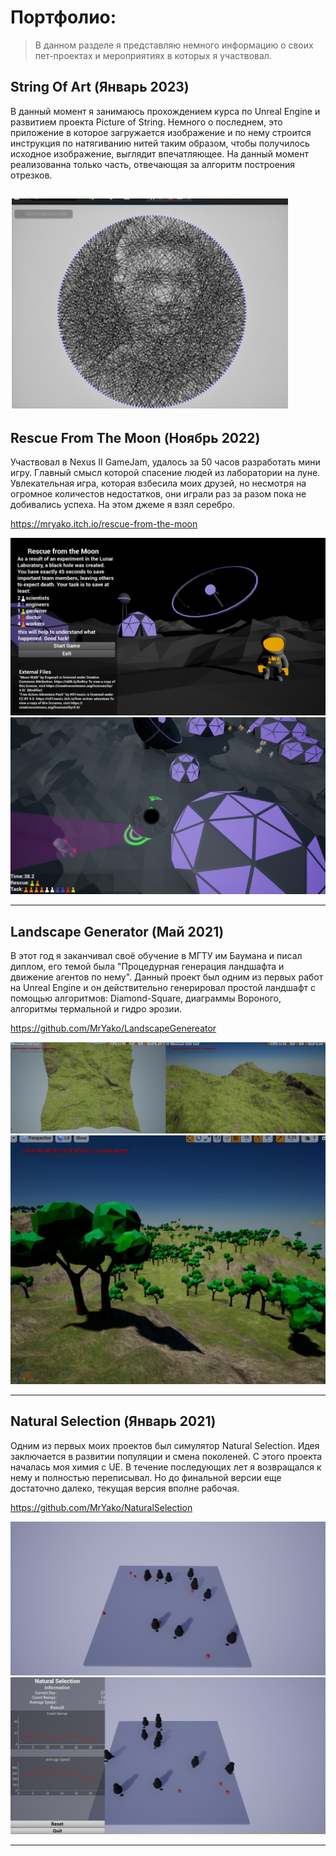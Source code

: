 Портфолио:
==========
>В данном разделе я представляю немного информацию о своих пет-проектах и мероприятиях в которых я участвовал.

## String Of Art (Январь 2023)
В данный момент я занимаюсь прохождением курса по Unreal Engine и развитием проекта Picture of String. Немного о последнем, это приложение в которое загружается изображение и по нему строится инструкция по натягиванию нитей таким образом, чтобы получилось исходное изображение, выглядит впечатляющее. На данный момент реализованна только часть, отвечающая за алгоритм построения отрезков.    

![Пример String Of Art](/images/StringOfArtExample.jpg)
---

## Rescue From The Moon (Ноябрь 2022)
Участвовал в Nexus II GameJam, удалось за 50 часов разработать мини игру. Главный смысл которой спасение людей из лаборатории на луне. Увлекательная игра, которая взбесила моих друзей, но несмотря на огромное количестов недостатков, они играли раз за разом пока не добивались успеха. На этом джеме я взял серебро.

https://mryako.itch.io/rescue-from-the-moon

![Rescue From The Moon](/images/RescueFromTheMoon1.png)
![Rescue From The Moon](/images/RescueFromTheMoon2.png)

---

## Landscape Generator (Май 2021)
В этот год я заканчивал своё обучение в МГТУ им Баумана и писал диплом, его темой была "Процедурная генерация ландшафта и движение агентов по нему". Данный проект был одним из первых работ на Unreal Engine и он действительно генерировал простой ландшафт с помощью алгоритмов: Diamond-Square, диаграммы Вороного, алгоритмы термальной и гидро эрозии.

https://github.com/MrYako/LandscapeGenereator

![Landscape Generator](/images/LandscapeGeneration1.png)
![Landscape Generator](/images/LandscapeGeneration2.png)

---

## Natural Selection (Январь 2021)
Одним из первых моих проектов был симулятор Natural Selection. Идея заключается в развитии популяции и смена поколеней. С этого проекта началась моя химия с UE. В течение последующих лет я возвращался к нему и полностью переписывал. Но до финальной версии еще достаточно далеко, текущая версия вполне рабочая.

https://github.com/MrYako/NaturalSelection

![Natural Selection](/images/NaturalSelection1.png)
![Natural Selection](/images/NaturalSelection2.png)

---
